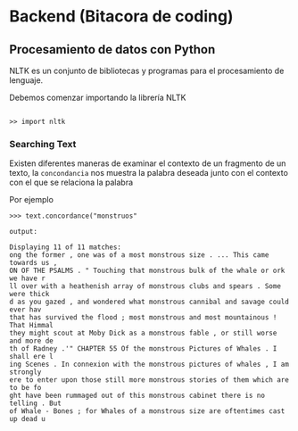 # Backend (Bitacora de coding)

## Procesamiento de datos con Python 

NLTK es un conjunto de bibliotecas y programas para el procesamiento de lenguaje.

Debemos comenzar importando la librería NLTK


```

>> import nltk

```
### Searching Text 

Existen diferentes maneras de examinar el contexto de un fragmento de un texto, la `concondancia` nos muestra la palabra deseada junto con el contexto con el que se relaciona la palabra 

Por ejemplo
```
>>> text.concordance("monstruos"

output:

Displaying 11 of 11 matches:
ong the former , one was of a most monstrous size . ... This came towards us ,
ON OF THE PSALMS . " Touching that monstrous bulk of the whale or ork we have r
ll over with a heathenish array of monstrous clubs and spears . Some were thick
d as you gazed , and wondered what monstrous cannibal and savage could ever hav
that has survived the flood ; most monstrous and most mountainous ! That Himmal
they might scout at Moby Dick as a monstrous fable , or still worse and more de
th of Radney .'" CHAPTER 55 Of the monstrous Pictures of Whales . I shall ere l
ing Scenes . In connexion with the monstrous pictures of whales , I am strongly
ere to enter upon those still more monstrous stories of them which are to be fo
ght have been rummaged out of this monstrous cabinet there is no telling . But
of Whale - Bones ; for Whales of a monstrous size are oftentimes cast up dead u


```



